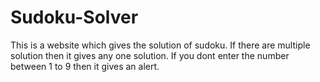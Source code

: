 # Sudoku-Solver
This is a website which gives the solution of sudoku. If there are multiple solution then it gives any one solution. If you dont enter the number between 1 to 9
then it gives an alert. 

